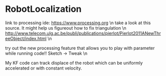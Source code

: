 # RobotLocalization
link to processing ide: https://www.processing.org \n
take a look at this source. It might help us figureout how to fix triangulation \n
http://www.telecom.ulg.ac.be/publi/publications/pierlot/Pierlot2011ANewThreeObject/index.html \n

try out the new processing feature that allows you to play with parameter while running code!! Sketch -> Tweak \n

My KF code can track displace of the robot which can be uniformly accelerated or with constant velocity.
